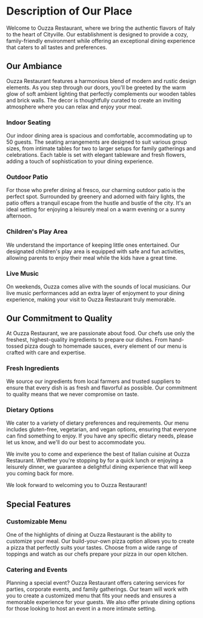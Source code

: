 # Description of Our Place

Welcome to Ouzza Restaurant, where we bring the authentic flavors of Italy to the heart of Cityville. Our establishment is designed to provide a cozy, family-friendly environment while offering an exceptional dining experience that caters to all tastes and preferences.


## Our Ambiance
Ouzza Restaurant features a harmonious blend of modern and rustic design elements. As you step through our doors, you'll be greeted by the warm glow of soft ambient lighting that perfectly complements our wooden tables and brick walls. The decor is thoughtfully curated to create an inviting atmosphere where you can relax and enjoy your meal.

### Indoor Seating
Our indoor dining area is spacious and comfortable, accommodating up to 50 guests. The seating arrangements are designed to suit various group sizes, from intimate tables for two to larger setups for family gatherings and celebrations. Each table is set with elegant tableware and fresh flowers, adding a touch of sophistication to your dining experience.

### Outdoor Patio
For those who prefer dining al fresco, our charming outdoor patio is the perfect spot. Surrounded by greenery and adorned with fairy lights, the patio offers a tranquil escape from the hustle and bustle of the city. It's an ideal setting for enjoying a leisurely meal on a warm evening or a sunny afternoon.

### Children's Play Area
We understand the importance of keeping little ones entertained. Our designated children's play area is equipped with safe and fun activities, allowing parents to enjoy their meal while the kids have a great time.

### Live Music
On weekends, Ouzza comes alive with the sounds of local musicians. Our live music performances add an extra layer of enjoyment to your dining experience, making your visit to Ouzza Restaurant truly memorable.

## Our Commitment to Quality
At Ouzza Restaurant, we are passionate about food. Our chefs use only the freshest, highest-quality ingredients to prepare our dishes. From hand-tossed pizza dough to homemade sauces, every element of our menu is crafted with care and expertise.

### Fresh Ingredients
We source our ingredients from local farmers and trusted suppliers to ensure that every dish is as fresh and flavorful as possible. Our commitment to quality means that we never compromise on taste.

### Dietary Options
We cater to a variety of dietary preferences and requirements. Our menu includes gluten-free, vegetarian, and vegan options, ensuring that everyone can find something to enjoy. If you have any specific dietary needs, please let us know, and we'll do our best to accommodate you.

We invite you to come and experience the best of Italian cuisine at Ouzza Restaurant. Whether you're stopping by for a quick lunch or enjoying a leisurely dinner, we guarantee a delightful dining experience that will keep you coming back for more.

We look forward to welcoming you to Ouzza Restaurant!

## Special Features
### Customizable Menu
One of the highlights of dining at Ouzza Restaurant is the ability to customize your meal. Our build-your-own pizza option allows you to create a pizza that perfectly suits your tastes. Choose from a wide range of toppings and watch as our chefs prepare your pizza in our open kitchen.

### Catering and Events
Planning a special event? Ouzza Restaurant offers catering services for parties, corporate events, and family gatherings. Our team will work with you to create a customized menu that fits your needs and ensures a memorable experience for your guests. We also offer private dining options for those looking to host an event in a more intimate setting.
